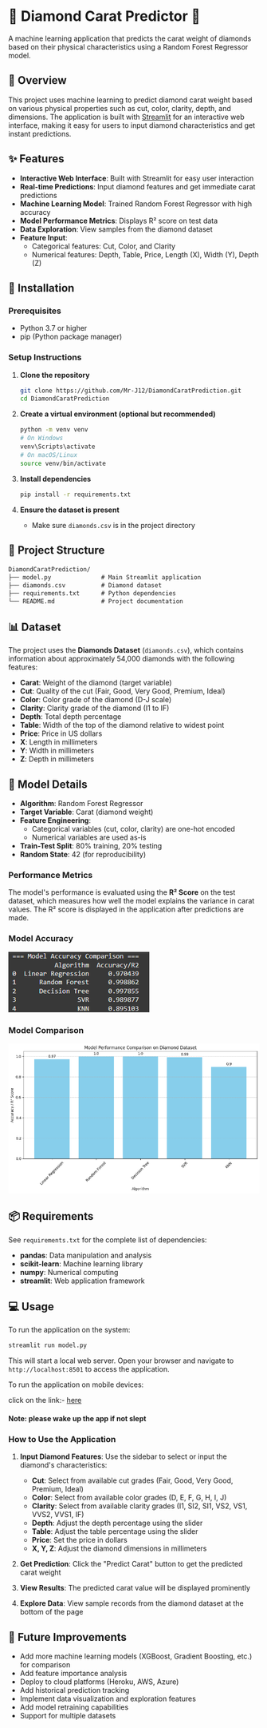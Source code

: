 # 💎 Diamond Carat Predictor 💎

A machine learning application that predicts the carat weight of diamonds based on their physical characteristics using a Random Forest Regressor model.

## 📖 Overview

This project uses machine learning to predict diamond carat weight based on various physical properties such as cut, color, clarity, depth, and dimensions. The application is built with [Streamlit](https://streamlit.io/) for an interactive web interface, making it easy for users to input diamond characteristics and get instant predictions.

## ✨ Features

- **Interactive Web Interface**: Built with Streamlit for easy user interaction
- **Real-time Predictions**: Input diamond features and get immediate carat predictions
- **Machine Learning Model**: Trained Random Forest Regressor with high accuracy
- **Model Performance Metrics**: Displays R² score on test data
- **Data Exploration**: View samples from the diamond dataset
- **Feature Input**:
  - Categorical features: Cut, Color, and Clarity
  - Numerical features: Depth, Table, Price, Length (X), Width (Y), Depth (Z)

## 🚀 Installation

### Prerequisites

- Python 3.7 or higher
- pip (Python package manager)

### Setup Instructions

1. **Clone the repository**
   ```bash
   git clone https://github.com/Mr-J12/DiamondCaratPrediction.git
   cd DiamondCaratPrediction
   ```

2. **Create a virtual environment (optional but recommended)**
   ```bash
   python -m venv venv
   # On Windows
   venv\Scripts\activate
   # On macOS/Linux
   source venv/bin/activate
   ```

3. **Install dependencies**
   ```bash
   pip install -r requirements.txt
   ```

4. **Ensure the dataset is present**
   - Make sure `diamonds.csv` is in the project directory


## 📁 Project Structure

```
DiamondCaratPrediction/
├── model.py              # Main Streamlit application
├── diamonds.csv          # Diamond dataset
├── requirements.txt      # Python dependencies
└── README.md             # Project documentation
```
## 📊 Dataset

The project uses the **Diamonds Dataset** (`diamonds.csv`), which contains information about approximately 54,000 diamonds with the following features:

- **Carat**: Weight of the diamond (target variable)
- **Cut**: Quality of the cut (Fair, Good, Very Good, Premium, Ideal)
- **Color**: Color grade of the diamond (D-J scale)
- **Clarity**: Clarity grade of the diamond (I1 to IF)
- **Depth**: Total depth percentage
- **Table**: Width of the top of the diamond relative to widest point
- **Price**: Price in US dollars
- **X**: Length in millimeters
- **Y**: Width in millimeters
- **Z**: Depth in millimeters
## 🤖 Model Details

- **Algorithm**: Random Forest Regressor
- **Target Variable**: Carat (diamond weight)
- **Feature Engineering**: 
  - Categorical variables (cut, color, clarity) are one-hot encoded
  - Numerical variables are used as-is
- **Train-Test Split**: 80% training, 20% testing
- **Random State**: 42 (for reproducibility)

### Performance Metrics

The model's performance is evaluated using the **R² Score** on the test dataset, which measures how well the model explains the variance in carat values. The R² score is displayed in the application after predictions are made.

### Model Accuracy
![Model Accuracy](model_accuracy.png)

### Model Comparison
![Model Comparison Graph](comparision_graph.png)


## 📦 Requirements

See `requirements.txt` for the complete list of dependencies:

- **pandas**: Data manipulation and analysis
- **scikit-learn**: Machine learning library
- **numpy**: Numerical computing
- **streamlit**: Web application framework

## 💻 Usage

To run the application on the system:

```bash
streamlit run model.py
```

This will start a local web server. Open your browser and navigate to `http://localhost:8501` to access the application.

To run the application on mobile devices:

click on the link:- [here](https://diacarpredmod.streamlit.app/)

#### Note: please wake up the app if not slept 

### How to Use the Application

1. **Input Diamond Features**: Use the sidebar to select or input the diamond's characteristics:
   - **Cut**: Select from available cut grades (Fair, Good, Very Good, Premium, Ideal)
   - **Color**: Select from available color grades (D, E, F, G, H, I, J)
   - **Clarity**: Select from available clarity grades (I1, SI2, SI1, VS2, VS1, VVS2, VVS1, IF)
   - **Depth**: Adjust the depth percentage using the slider
   - **Table**: Adjust the table percentage using the slider
   - **Price**: Set the price in dollars
   - **X, Y, Z**: Adjust the diamond dimensions in millimeters

2. **Get Prediction**: Click the "Predict Carat" button to get the predicted carat weight

3. **View Results**: The predicted carat value will be displayed prominently

4. **Explore Data**: View sample records from the diamond dataset at the bottom of the page

## 🔧 Future Improvements

- Add more machine learning models (XGBoost, Gradient Boosting, etc.) for comparison
- Add feature importance analysis
- Deploy to cloud platforms (Heroku, AWS, Azure)
- Add historical prediction tracking
- Implement data visualization and exploration features
- Add model retraining capabilities
- Support for multiple datasets
